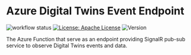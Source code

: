 # Azure Digital Twins Event Endpoint

![workflow status](https://github.com/WebBased-WoDT/adt-digitaltwins-event-endpoint/actions/workflows/build-and-deploy.yml/badge.svg)
[![License: Apache License](https://img.shields.io/badge/License-Apache_License_2.0-yellow.svg)](https://www.apache.org/licenses/LICENSE-2.0)
![Version](https://img.shields.io/github/v/release/WebBased-WoDT/adt-digitaltwins-event-endpoint?style=plastic)

The Azure Function that serve as an endpoint providing SignalR pub-sub service to observe Digital Twins events and data.